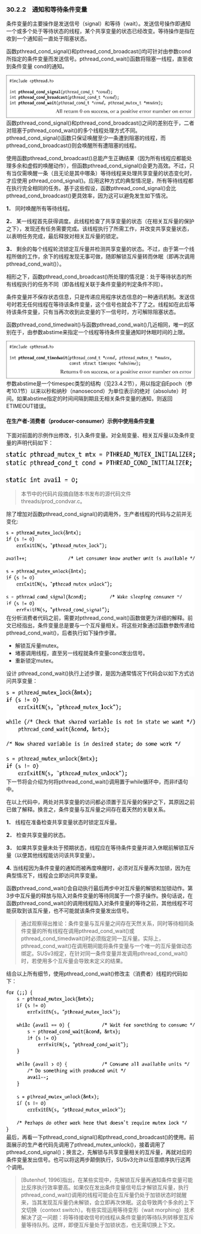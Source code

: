 ### 30.2.2　通知和等待条件变量

条件变量的主要操作是发送信号（signal）和等待（wait）。发送信号操作即通知一个或多个处于等待状态的线程，某个共享变量的状态已经改变。等待操作是指在收到一个通知前一直处于阻塞状态。

函数pthread_cond_signal()和pthread_cond_broadcast()均可针对由参数cond所指定的条件变量而发送信号。pthread_cond_wait()函数将阻塞一线程，直至收到条件变量 cond的通知。



![810.png](../images/810.png)
函数pthread_cond_signal()和pthread_cond_broadcast()之间的差别在于，二者对阻塞于pthread_cond_wait()的多个线程处理方式不同。pthread_cond_signal()函数只保证唤醒至少一条遭到阻塞的线程，而pthread_cond_broadcast()则会唤醒所有遭阻塞的线程。

使用函数pthread_cond_broadcast()总能产生正确结果（因为所有线程应都能处理多余和虚假的唤醒动作），但函数pthread_cond_signal()会更为高效。不过，只有当仅需唤醒一条（且无论是其中哪条）等待线程来处理共享变量的状态变化时，才应使用 pthread_cond_signal()。应用这种方式的典型情况是，所有等待线程都在执行完全相同的任务。基于这些假设，函数pthread_cond_signal()会比pthread_cond_broadcast()更具效率，因为这可以避免发生如下情况。

**1．** 同时唤醒所有等待线程。

**2．** 某一线程首先获得调度。此线程检查了共享变量的状态（在相关互斥量的保护之下），发现还有任务需要完成。该线程执行了所需工作，并改变共享变量状态，以表明任务完成，最后释放对相关互斥量的锁定。

**3．** 剩余的每个线程轮流锁定互斥量并检测共享变量的状态。不过，由于第一个线程所做的工作，余下的线程发现无事可做，随即解锁互斥量转而休眠（即再次调用 pthread_cond_wait()）。

相形之下，函数pthread_cond_broadcast()所处理的情况是：处于等待状态的所有线程执行的任务不同（即各线程关联于条件变量的判定条件不同）。

条件变量并不保存状态信息，只是传递应用程序状态信息的一种通讯机制。发送信号时若无任何线程在等待该条件变量，这个信号也就会不了了之。线程如在此后等待该条件变量，只有当再次收到此变量的下一信号时，方可解除阻塞状态。

函数pthread_cond_timedwait()与函数pthread_cond_wait()几近相同，唯一的区别在于，由参数abstime来指定一个线程等待条件变量通知时休眠时间的上限。



![811.png](../images/811.png)
参数abstime是一个timespec类型的结构（见23.4.2节），用以指定自Epoch（参考10.1节）以来以秒和纳秒（nanosecond）为单位表示的绝对（absolute）时间。如果abstime指定的时间间隔到期且无相关条件变量的通知，则返回ETIMEOUT错误。

#### 在生产者-消费者（producer-consumer）示例中使用条件变量

下面对前面的示例作出修改，引入条件变量。对全局变量、相关互斥量以及条件变量的声明代码如下：



![812.png](../images/812.png)
> 本节中的代码片段摘自随本书发布的源代码文件threads/prod_condvar.c。

除了增加对函数pthread_cond_signal()的调用外，生产者线程的代码与之前并无变化:



![813.png](../images/813.png)
在分析消费者代码之前，需要对pthread_cond_wait()函数做更为详细的解释。前文已经指出，条件变量总是要与一个互斥量相关。将这些对象通过函数参数传递给pthread_cond_wait()，后者执行如下操作步骤。

+ 解锁互斥量mutex。
+ 堵塞调用线程，直至另一线程就条件变量cond发出信号。
+ 重新锁定mutex。

设计 pthread_cond_wait()执行上述步骤，是因为通常情况下代码会以如下方式访问共享变量：



![814.png](../images/814.png)
下一节将会介绍为何将pthread_cond_wait()调用置于while循环中，而非if语句中。

在以上代码中，两处对共享变量的访问都必须置于互斥量的保护之下，其原因之前已做了解释。换言之，条件变量与互斥量之间存在着天然的关联关系。

**1．** 线程在准备检查共享变量状态时锁定互斥量。

**2．** 检查共享变量的状态。

**3．** 如果共享变量未处于预期状态，线程应在等待条件变量并进入休眠前解锁互斥量（以便其他线程能访问该共享变量）。

**4.** 当线程因为条件变量的通知而被再度唤醒时，必须对互斥量再次加锁，因为在典型情况下，线程会立即访问共享变量。

函数pthread_cond_wait()会自动执行最后两步中对互斥量的解锁和加锁动作。第3步中互斥量的释放与陷入对条件变量的等待同属于一个原子操作。换句话说，在函数pthread_cond_wait()的调用线程陷入对条件变量的等待之前，其他线程不可能获取到该互斥量，也不可能就该条件变量发出信号。

> 通过观察得出推论：条件变量与互斥量之间存在天然关系，同时等待相同条件变量的所有线程在调用pthread_cond_wait()或pthread_cond_timedwait()时必须指定同一互斥量。实际上，pthread_cond_wait()在调用期间能将条件变量与一个唯一的互斥量做动态绑定。SUSv3规定，在针对同一条件变量并发调用pthread_cond_wait()时，若使用多个互斥量会导致未定义的结果。

结合以上所有细节，使用pthread_cond_wait()修改主（消费者）线程的代码如下：



![815.png](../images/815.png)
最后，再看一下pthread_cond_signal()和pthread_cond_broadcast()的使用。前面展示的生产者代码先调用了pthread_mutex_unlock()，接着调用了pthread_cond_signal()；换言之，先解锁与共享变量相关的互斥量，再就对应的条件变量发出信号。也可以将这两步颠倒执行，SUSv3允许以任意顺序执行这两个调用。

> [Butenhof, 1996]指出，在某些实现中，先解锁互斥量再通知条件变量可能比反序执行效率要高。如果仅在发出条件变量信号后才解锁互斥量，执行pthread_cond_wait()调用的线程可能会在互斥量仍处于加锁状态时就醒来，当其发现互斥量仍未解锁，会立即再次休眠。这会导致两个多余的上下文切换（context switch）。有些实现运用等待变形（wait morphing）技术解决了这一问题：将等待接收信号的线程从条件变量的等待队列转移至互斥量等待队列。这样，即便互斥量处于加锁状态，也无需切换上下文。

